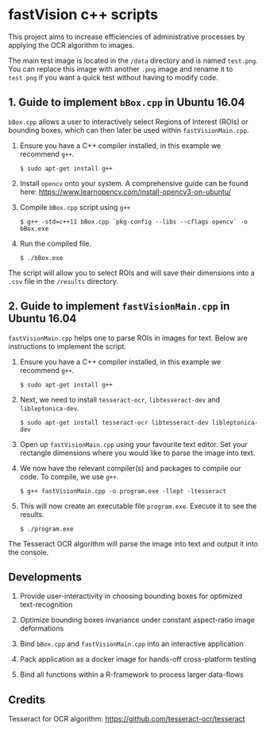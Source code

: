 # fastVision c++ scripts

This project aims to increase efficiencies of administrative processes by applying the OCR algorithm to images.

The main test image is located in the `/data` directory and is named `test.png`. You can replace this image with another `.png` image  and rename it to `test.png` if you want a quick test without having to modify code.

## 1. Guide to implement `bBox.cpp` in Ubuntu 16.04

`bBox.cpp` allows a user to interactively select Regions of Interest (ROIs) or bounding boxes, which can then later be used within `fastVisionMain.cpp`.

1. Ensure you have a C++ compiler installed, in this example we recommend `g++`.

   `$ sudo apt-get install g++`

2. Install `opencv` onto your system. A comprehensive guide can be found here: https://www.learnopencv.com/install-opencv3-on-ubuntu/

3. Compile `bBox.cpp` script using `g++`

   ``$ g++ -std=c++11 bBox.cpp `pkg-config --libs --cflags opencv` -o bBox.exe``

4. Run the compiled file.

   `$ ./bBox.exe`

The script will allow you to select ROIs and will save their dimensions into a `.csv` file in the `/results` directory.

## 2. Guide to implement `fastVisionMain.cpp` in Ubuntu 16.04

`fastVisionMain.cpp` helps one to parse ROIs in images for text. Below are instructions to implement the script.

1. Ensure you have a C++ compiler installed, in this example we recommend `g++`.

   `$ sudo apt-get install g++`

2. Next, we need to install `tesseract-ocr`, `libtesseract-dev` and `libleptonica-dev`.

   `$ sudo apt-get install tesseract-ocr libtesseract-dev libleptonica-dev`

3. Open up `fastVisionMain.cpp` using your favourite text editor. Set your rectangle dimensions where you would like to parse the image into text.

4. We now have the relevant compiler(s) and packages to compile our code. To compile, we use `g++`.

   `$ g++ fastVisionMain.cpp -o program.exe -llept -ltesseract`

5. This will now create an executable file `program.exe`. Execute it to see the results.

   `$ ./program.exe`

The Tesseract OCR algorithm will parse the image into text and output it into the console.

## Developments

1. Provide user-interactivity in choosing bounding boxes for optimized text-recognition

2. Optimize bounding boxes invariance under constant aspect-ratio image deformations

3. Bind `bBox.cpp` and `fastVisionMain.cpp` into an interactive application

4. Pack application as a docker image for hands-off cross-platform testing

5. Bind all functions within a R-framework to process larger data-flows

## Credits

Tesseract for OCR algorithm: https://github.com/tesseract-ocr/tesseract
